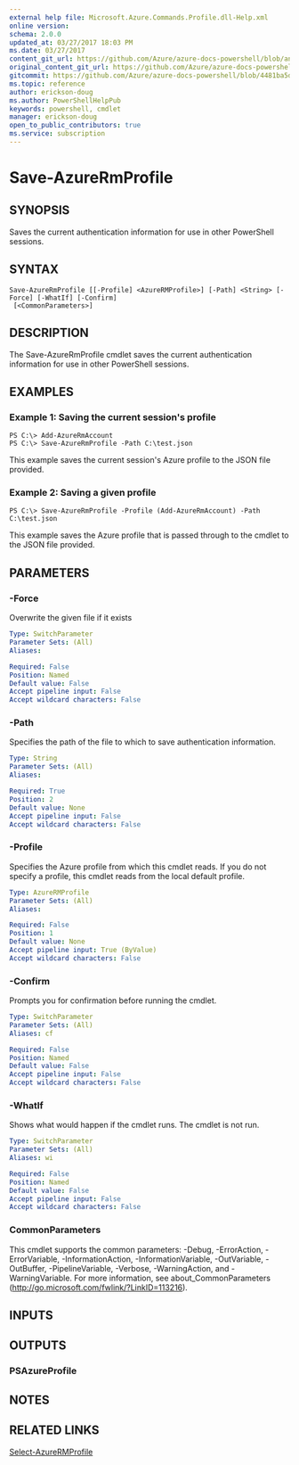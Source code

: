 ```yaml
---
external help file: Microsoft.Azure.Commands.Profile.dll-Help.xml
online version:
schema: 2.0.0
updated_at: 03/27/2017 18:03 PM
ms.date: 03/27/2017
content_git_url: https://github.com/Azure/azure-docs-powershell/blob/anne2017/azureps-cmdlets-docs/ServiceManagement/AzureRM.Profile/v2.7.0/Save-AzureRmProfile.md
original_content_git_url: https://github.com/Azure/azure-docs-powershell/blob/anne2017/azureps-cmdlets-docs/ServiceManagement/AzureRM.Profile/v2.7.0/Save-AzureRmProfile.md
gitcommit: https://github.com/Azure/azure-docs-powershell/blob/4481ba5d382a258a76528a60b3c1580b75fdff10
ms.topic: reference
author: erickson-doug
ms.author: PowerShellHelpPub
keywords: powershell, cmdlet
manager: erickson-doug
open_to_public_contributors: true
ms.service: subscription
---
```


# Save-AzureRmProfile

## SYNOPSIS
Saves the current authentication information for use in other PowerShell sessions.

## SYNTAX

```
Save-AzureRmProfile [[-Profile] <AzureRMProfile>] [-Path] <String> [-Force] [-WhatIf] [-Confirm]
 [<CommonParameters>]
```

## DESCRIPTION
The Save-AzureRmProfile cmdlet saves the current authentication information for use in other PowerShell sessions.

## EXAMPLES

### Example 1: Saving the current session's profile
```
PS C:\> Add-AzureRmAccount
PS C:\> Save-AzureRmProfile -Path C:\test.json
```

This example saves the current session's Azure profile to the JSON file provided.

### Example 2: Saving a given profile
```
PS C:\> Save-AzureRmProfile -Profile (Add-AzureRmAccount) -Path C:\test.json
```

This example saves the Azure profile that is passed through to the cmdlet to the JSON file provided.

## PARAMETERS

### -Force
Overwrite the given file if it exists

```yaml
Type: SwitchParameter
Parameter Sets: (All)
Aliases: 

Required: False
Position: Named
Default value: False
Accept pipeline input: False
Accept wildcard characters: False
```

### -Path
Specifies the path of the file to which to save authentication information.

```yaml
Type: String
Parameter Sets: (All)
Aliases: 

Required: True
Position: 2
Default value: None
Accept pipeline input: False
Accept wildcard characters: False
```

### -Profile
Specifies the Azure profile from which this cmdlet reads.
If you do not specify a profile, this cmdlet reads from the local default profile.

```yaml
Type: AzureRMProfile
Parameter Sets: (All)
Aliases: 

Required: False
Position: 1
Default value: None
Accept pipeline input: True (ByValue)
Accept wildcard characters: False
```

### -Confirm
Prompts you for confirmation before running the cmdlet.

```yaml
Type: SwitchParameter
Parameter Sets: (All)
Aliases: cf

Required: False
Position: Named
Default value: False
Accept pipeline input: False
Accept wildcard characters: False
```

### -WhatIf
Shows what would happen if the cmdlet runs. The cmdlet is not run.

```yaml
Type: SwitchParameter
Parameter Sets: (All)
Aliases: wi

Required: False
Position: Named
Default value: False
Accept pipeline input: False
Accept wildcard characters: False
```

### CommonParameters
This cmdlet supports the common parameters: -Debug, -ErrorAction, -ErrorVariable, -InformationAction, -InformationVariable, -OutVariable, -OutBuffer, -PipelineVariable, -Verbose, -WarningAction, and -WarningVariable. For more information, see about_CommonParameters (http://go.microsoft.com/fwlink/?LinkID=113216).

## INPUTS

## OUTPUTS

### PSAzureProfile

## NOTES

## RELATED LINKS

[Select-AzureRMProfile]()

